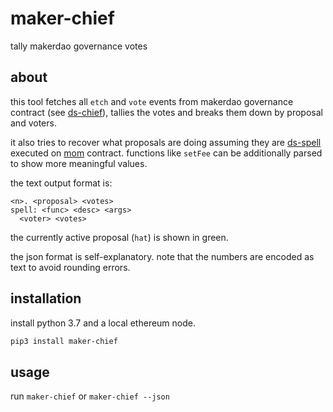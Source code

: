 # maker-chief
tally makerdao governance votes

## about

this tool fetches all `etch` and `vote` events from makerdao governance contract (see [ds-chief](https://github.com/dapphub/ds-chief)), tallies the votes and breaks them down by proposal and voters.

it also tries to recover what proposals are doing assuming they are [ds-spell](https://github.com/dapphub/ds-spell) executed on [mom](https://github.com/makerdao/sai/blob/master/src/mom.sol) contract. functions like `setFee` can be additionally parsed to show more meaningful values.

the text output format is:

```
<n>. <proposal> <votes>
spell: <func> <desc> <args>
  <voter> <votes>
```

the currently active proposal (`hat`) is shown in green.

the json format is self-explanatory. note that the numbers are encoded as text to avoid rounding errors.

## installation

install python 3.7 and a local ethereum node.

```bash
pip3 install maker-chief 
```

## usage

run `maker-chief` or `maker-chief --json`
